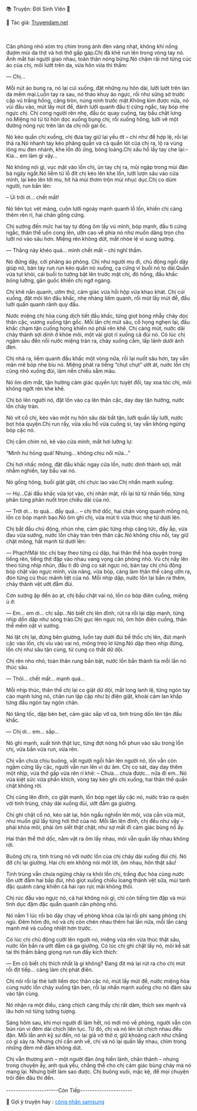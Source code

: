 📚 Truyện: Đời Sinh Viên 🔞
<br>
<p>📖 Tác giả: <a href="https://truyendam.net" target="_blank" title="Truyện sex người lớn, truyện 18+ tại Truyendam.net">Truyendam.net</a></p>
<br></br>
Căn phòng nhỏ xóm trọ chìm trong ánh đèn vàng nhạt, không khí nồng đượm mùi da thịt và hơi thở gấp gáp.Chị đã khẽ run lên trong vòng tay nó. Ánh mắt hai người giao nhau, toàn thân nóng bừng.Nó chậm rãi mở từng cúc áo của chị, môi lướt trên da, vừa hôn vừa thì thầm:

— Chị…

Mỗi nút áo bung ra, nó lại cúi xuống, đặt những nụ hôn dài, lưỡi lướt trên làn da mềm mại.Luồn tay ra sau, nó tháo khuy áo ngực, rồi như sững sờ trước cặp vú trắng hồng, căng tròn, núng nính trước mặt.Không kìm được nữa, nó vùi đầu vào, mút lấy mút để, đánh lưỡi quanh đầu ti cứng ngắc, tay bóp nhẹ ngực chị. Chị cong người rên nhẹ, đầu óc quay cuồng, tay bấu chặt lưng nó.Miệng nó từ từ hôn dọc xuống bụng chị, rồi xuống hông, lưỡi vẽ một đường nóng rực trên làn da chị nổi gai ốc.


Nó kéo quần chị xuống, chị đưa tay giữ lại yếu ớt – chỉ như để hợp lệ, rồi lại thả ra.Nó nhanh tay kéo phăng quần và cả quần lót của chị ra, lộ ra vùng lông mu đen nhánh, khe lồn đỏ ửng, bóng loáng.Chị xấu hổ lấy tay che lại:– Kìa… em làm gì vậy…


Nó không nói gì, vục mặt vào lồn chị, ủn tay chị ra, mũi ngập trong mùi đàn bà ngây ngất.Nó liếm từ lỗ đít chị kéo lên khe lồn, lưỡi lượn sâu vào cửa mình, lại kéo lên tới mu, hít hà mùi thơm trộn mùi nhục dục.Chị co dúm người, run bắn lên:

– Úi trời ơi… chết mất!

Nó liên tục vét máng, cuộn lưỡi ngoáy mạnh quanh lỗ lồn, khiến chị càng thêm rên rỉ, hai chân gồng cứng.

Chị sướng đến mức hai tay tự động ôm lấy vú mình, bóp mạnh, đầu ti cứng ngắc, thân thể uốn cong lên, ưỡn cao về phía nó như muốn dâng trọn cho lưỡi nó vào sâu hơn. Miệng rên không dứt, mắt nhòe lệ vì sung sướng.

— Thằng này khéo quá… mình chết mất – chị nghĩ thầm.

Nó đứng dậy, cởi phăng áo phông. Chị như người mụ đi, chủ động ngồi dậy giúp nó, bàn tay run run kéo quần nó xuống, cạ cứng vì buồi nó to dài.Quần vừa tụt khỏi, cái buồi to tướng bật lên trước mặt chị, đỏ hồng, đầu khấc bóng lưỡng, gân guốc khiến chị ngỡ ngàng.

Chị khẽ nắn quanh, ướm thử, cảm giác vừa hồi hộp vừa khao khát. Chị cúi xuống, đặt môi lên đầu khấc, nhẹ nhàng liếm quanh, rồi mút lấy mút để, đầu lưỡi quấn quanh rãnh quy đầu.


Nước miệng chị hòa cùng dịch tiết đầu khấc, từng giọt bóng nhẫy chảy dọc thân cặc, vương xuống tận gốc. Mỗi lần chị mút sâu, cổ họng nghẹn lại, đầu khấc chạm tận cuống họng khiến nó phải rên khẽ. Chị càng mút, nước dãi chảy thành sợi dính ở khóe môi, một vài giọt rỉ xuống cả đùi nó. Có lúc chị ngậm sâu đến nỗi nước miệng tràn ra, chảy xuống cằm, lấp lánh dưới ánh đèn.


Chị nhả ra, liếm quanh đầu khấc một vòng nữa, rồi lại nuốt sâu hơn, tay vẫn mân mê bóp nhẹ bìu nó. Miệng phát ra tiếng “chụt chụt” ướt át, nước lồn chị cũng nhỏ xuống đùi, làm nền chiếu sẫm màu.

Nó lim dim mắt, tận hưởng cảm giác quyền lực tuyệt đối, tay xoa tóc chị, môi không ngớt rên khe khẽ.

Chị bò lên người nó, đặt lồn vào cạ lên thân cặc, day day tận hưởng, nước lồn chảy tràn.


Nó vít cổ chị, kéo vào một nụ hôn sâu dài bất tận, lưỡi quấn lấy lưỡi, nước bọt hòa quyện.Chị run rẩy, vừa xấu hổ vừa cuồng si, tay vẫn không ngừng bóp cặc nó.


Chị cầm chim nó, kê vào cửa mình, mắt hơi lưỡng lự:

“Mình hư hỏng quá! Nhưng… không chịu nổi nữa…”

Chị hơi nhấc mông, đặt đầu khấc ngay cửa lồn, nước dính thành sợi, mắt nhắm nghiền, tay bấu vai nó.

Nó gồng hông, buồi giật giật, chỉ chực lao vào.Chị nhấn mạnh xuống:

— Hự…Cái đầu khấc vừa lọt vào, chị nhăn mặt, rồi lại từ từ nhấn tiếp, từng phân từng phân nuốt trọn chiều dài của nó.

— Trời ơi… to quá… đầy quá… – chị thở dốc, hai chân vòng quanh mông nó, lồn co bóp mạnh bạo.Nó ôm ghì chị, vừa mút ti vừa thúc nhẹ từ dưới lên.

Chị bắt đầu chủ động, nhún nhẹ, cảm giác từng nhịp căng tức, đầy ắp, vừa đau vừa sướng, nước lồn chảy tràn trên thân cặc.Nó không chịu nổi, tay giữ chặt mông, hất mạnh từ dưới lên:

— Phạch!Mái tóc chị bay theo từng cú dập, hai thân thể hòa quyện trong tiếng rên, tiếng thịt đập vào nhau vang vọng căn phòng nhỏ. Vú chị nẩy lên theo từng nhịp nhún, đầu ti đỏ ửng cọ sát ngực nó, bàn tay chị chủ động bóp chặt vào ngực mình, vừa nâng, vừa bóp, càng làm thân thể càng ưỡn ra, đón từng cú thúc mãnh liệt của nó. Mỗi nhịp dập, nước lồn lại bắn ra thêm, chảy thành vệt ướt đẫm đùi.

Cơn sướng ập đến ào ạt, chị bấu chặt vai nó, lồn co bóp điên cuồng, miệng ú ớ:

— Em… em ơi… chị sắp…Nó biết chị lên đỉnh, rút ra rồi lại dập mạnh, từng nhịp dồn dập như sóng trào.Chị gục lên ngực nó, ôm hôn điên cuồng, thân thể mềm oặt vì sướng.

Nó lật chị lại, đứng bên giường, luồn tay dưới đùi bế thốc chị lên, đút mạnh cặc vào lồn, chị víu vào vai nó, mông treo lơ lửng.Nó dập theo nhịp đứng, lồn chị như sâu tận cùng, tử cung co thắt dữ dội.

Chị rên nho nhỏ, toàn thân rung bần bật, nước lồn bắn thành tia mỗi lần nó thúc sâu.

— Thôi… chết mất… mạnh quá…

Mỗi nhịp thúc, thân thể chị lại co giật dữ dội, mắt long lanh lệ, từng ngón tay cào mạnh lưng nó, chân run lập cập như bị điện giật, khoái cảm lan khắp từng đầu ngón tay ngón chân.

Nó tăng tốc, dập bèn bẹt, cảm giác sắp vỡ oà, tinh trùng dồn lên tận đầu khấc.

— Chị ơi… em… sắp…

Nó ghì mạnh, xuất tinh thật lực, từng đợt nóng hổi phun vào sâu trong lồn chị, vừa bắn vừa run, vừa rên.

Chị vẫn chưa chịu buông, vắt người ngồi hẳn lên người nó, lồn vẫn còn ngậm cứng lấy cặc, người vẫn run lên vì dư âm. Chị cọ sát, day day thêm một nhịp, vừa thở gấp vừa rên rỉ khẽ:
– Chưa… chưa được… nữa đi em…Nó vừa kiệt sức vừa phấn khích, vòng tay kéo ghì chị xuống, hai thân thể quấn chặt không rời.

Chị cũng lên đỉnh, co giật mạnh, lồn bóp ngẹt lấy cặc nó, nước trào ra quện với tinh trùng, chảy dài xuống đùi, ướt đẫm ga giường.

Chị ghì chặt cổ nó, kéo sát lại, hôn ngấu nghiến lên môi, vừa cắn vừa mút, như muốn giữ lấy từng hơi thở của nó. Mỗi lần lên đỉnh, chị đều như vậy – phải khóa môi, phải ôm siết thật chặt, như sợ mất đi cảm giác bùng nổ ấy.

Hai thân thể thở dốc, nằm vật ra ôm lấy nhau, môi vẫn quấn lấy nhau không rời.

Buông chị ra, tinh trùng nó với nước lồn của chị chảy dài xuống đùi chị. Nó đỡ chị lại giường. Hai chị em không nói một lời, ôm nhau, hôn thật sâu!

Tinh trùng vẫn chưa ngừng chảy ra khỏi lồn chị, trắng đục hòa cùng nước lồn ướt đẫm hai bắp đùi, nhỏ giọt xuống chiếu loang thành vệt sữa, mùi tanh đặc quánh càng khiến cả hai rạo rực mãi không thôi.


Chị rúc đầu vào ngực nó, cả hai không nói gì, chỉ còn tiếng tim đập và mùi tình dục đậm đặc quẩn quanh căn phòng nhỏ.


Nó nằm 1 lúc rồi bò dậy chạy về phòng khoá cửa lại rồi phi sang phòng chị ngủ. Đêm hôm đó, nó và chị còn chén nhau thêm hai lần nữa, mỗi lần càng mạnh mẽ và cuồng nhiệt hơn trước.

Có lúc chị chủ động cưỡi lên người nó, miệng vừa rên vừa thúc thật sâu, nước lồn bắn ra ướt đẫm cả ga giường. Có lúc chị ghì chặt lấy nó, môi kề sát tai thì thầm bằng giọng run run đầy kích thích:

— Em có biết chị thích nhất là gì không? Đang địt mà lại rút ra cho chị mút rồi địt tiếp… càng làm chị phát điên.


Chị nói rồi lại thè lưỡi liếm dọc thân cặc nó, mút lấy mút để, nước miệng hòa cùng nước lồn chảy xuống tận bẹn, rồi lại nhấn mạnh xuống cho nó đâm sâu vào tận cùng.


Nó nhận ra một điều, càng chịch càng thấy chị rất dâm, thích sex mạnh và lâu hơn nó từng tưởng tượng. 

Sáng hôm sau, khi mọi người đi làm hết, nó mới mò về phòng, người vẫn còn bủn rủn vì đêm dài chịch liên tục. Từ đó, chị và nó lén lút chịch nhau đều đặn. Mỗi lần anh kỹ sư đến, nó lại giả vờ thờ ơ, giữ khoảng cách như chẳng có gì xảy ra. Nhưng chỉ cần anh về, chị và nó lại quấn lấy nhau, chìm trong những đêm mê đắm không dứt.

Chị vẫn thương anh – một người đàn ông hiền lành, chân thành – nhưng trong chuyện ấy, anh quá yếu, chẳng thể cho chị cảm giác bùng cháy mà nó mang lại. Nhưng biết làm sao được. Chị buông xuôi, mặc kệ, để mọi chuyện trôi đến đâu thì đến.
<br></br>
----------------------Còn Tiếp----------------------
<p>
  📢 Gợi ý truyện hay : 
  <a href="https://truyendam.net/truyen/cong-nhan-samsung" 
     target="_blank" 
     title="Truyện sex người lớn, truyện 18+ tại Truyendam.net"
     style="text-decoration: underline; color: #0070f3;"
  >
    công nhân samsung
  </a>
</p>
<!-- truyện sex đời sinh viên, truyện sex xóm trọ, sinh viên địt chị hàng xóm, vợ bạn bị hiếp, truyện 18+, truyện sex loạn luân, truyện sex thực tế, truyện sex ngoại tình, chị dâu đụ em chồng, truyện sex người lớn, sex Việt Nam, Truyendam.net, truyện sex cực mạnh, truyện sex dài tập, truyện sex hấp dẫn, truyện sex mới nhất, Truyendam flagship -->

